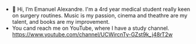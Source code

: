 - 👋 Hi, I’m Emanuel Alexandre. I'm a 4rd year medical student really keen on surgery routines. Music is my passion, cinema and theathre are my talent, and books are my improvement. 
- You cand reach me on YouTube, where I have a study channel. https://www.youtube.com/channel/UCWircnTy-GZst9k_j48rT2w


<!---
emanuelsalexandre/emanuelsalexandre is a ✨ special ✨ repository because its `README.md` (this file) appears on your GitHub profile.
You can click the Preview link to take a look at your changes.
--->
